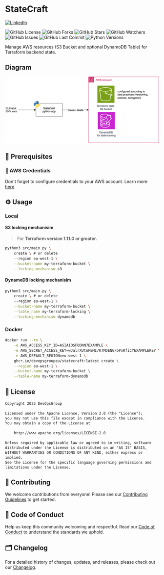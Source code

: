 # StateCraft

[![LinkedIn](https://img.shields.io/badge/linkedin-%230077B5.svg?style=for-the-badge&logo=linkedin&logoColor=white)](https://www.linkedin.com/company/devopsgroup8/)

![GitHub License](https://img.shields.io/github/license/devopsgroupeu/StateCraft)
![GitHub Forks](https://img.shields.io/github/forks/devopsgroupeu/StateCraft)
![GitHub Stars](https://img.shields.io/github/stars/devopsgroupeu/StateCraft)
![GitHub Watchers](https://img.shields.io/github/watchers/devopsgroupeu/StateCraft)
![GitHub Issues](https://img.shields.io/github/issues/devopsgroupeu/StateCraft)
![GitHub Last Commit](https://img.shields.io/github/last-commit/devopsgroupeu/StateCraft)
![Python Versions](https://img.shields.io/pypi/pyversions/statecraft)

Manage AWS resources (S3 Bucket and optional DynamoDB Table) for Terraform backend state.

## Diagram

![StateCraft diagram](./docs/img/statecraft.svg "StateCraft Diagram")

## 📝 Prerequisites

### 🔐 AWS Credentials

Don't forget to configure credentials to your AWS account. Learn more [here](https://docs.aws.amazon.com/cli/latest/userguide/cli-chap-configure.html).

## ⚙️ Usage

### Local

#### S3 locking mechanisim

> For **Terraform version 1.11.0 or greater**.

```sh
python3 src/main.py \
    create \ # or delete
    --region eu-west-1 \
    --bucket-name my-terraform-bucket \
    --locking-mechanism s3
```

#### DynamoDB locking mechanisim

```sh
python3 src/main.py \
    create \ # or delete
    --region eu-west-1 \
    --bucket-name my-terraform-bucket \
    --table_name my-terraform-locking \
    --locking-mechanism dynamodb
```

### Docker

```sh
docker run --rm \
    -e AWS_ACCESS_KEY_ID=ASIAIOSFODNN7EXAMPLE \
    -e AWS_SECRET_ACCESS_KEY=wJalrXUtnFEMI/K7MDENG/bPxRfiCYEXAMPLEKEY \
    -e AWS_DEFAULT_REGION=eu-west-1 \
    ghcr.io/devopsgroupeu/statecraft:latest create \
    --region eu-west-1 \
    --bucket-name my-terraform-bucket \
    --table-name my-terraform-dynamodb
```

## 📜 License

```
Copyright 2025 DevOpsGroup

Licensed under the Apache License, Version 2.0 (the "License");
you may not use this file except in compliance with the License.
You may obtain a copy of the License at

    http://www.apache.org/licenses/LICENSE-2.0

Unless required by applicable law or agreed to in writing, software
distributed under the License is distributed on an "AS IS" BASIS,
WITHOUT WARRANTIES OR CONDITIONS OF ANY KIND, either express or implied.
See the License for the specific language governing permissions and
limitations under the License.
```

## 🤝 Contributing

We welcome contributions from everyone!
Please see our [Contributing Guidelines](CONTRIBUTING.md) to get started.

## 📜 Code of Conduct

Help us keep this community welcoming and respectful.
Read our [Code of Conduct](CODE_OF_CONDUCT.md) to understand the standards we uphold.

## 🗂️ Changelog

For a detailed history of changes, updates, and releases, please check out our [Changelog](CHANGELOG.md).

